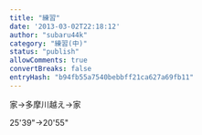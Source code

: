 ```yaml
---
title: "練習"
date: '2013-03-02T22:18:12'
author: "subaru44k"
category: "練習(中)"
status: "publish"
allowComments: true
convertBreaks: false
entryHash: "b94fb55a7540bebbff21ca627a69fb11"
---
```

家→多摩川越え→家

25'39"→20'55"
